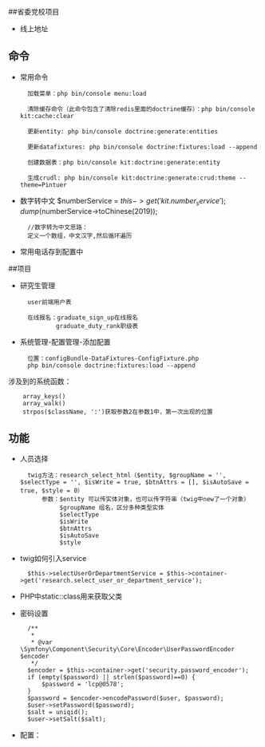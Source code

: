 ##省委党校项目

- 线上地址
    
## 命令       
- 常用命令

        加载菜单：php bin/console menu:load
        
        清除缓存命令（此命令包含了清除redis里面的doctrine缓存）：php bin/console kit:cache:clear
        
        更新entity: php bin/console doctrine:generate:entities
        
        更新datafixtures: php bin/console doctrine:fixtures:load --append
        
        创建数据表：php bin/console kit:doctrine:generate:entity
        
        生成crudl: php bin/console kit:doctrine:generate:crud:theme --theme=Pintuer     
        
- 数字转中文
        $numberService = $this->get('kit.number_service');
        dump($numberService->toChinese(2019));
        
        //数字转为中文思路：
        定义一个数组，中文汉字,然后循环遍历
        
- 常用电话存到配置中
        
##项目
- 研究生管理
    
        user前端用户表
        
        在线报名：graduate_sign_up在线报名
                graduate_duty_rank职级表

- 系统管理-配置管理-添加配置

        位置：configBundle-DataFixtures-ConfigFixture.php
        php bin/console doctrine:fixtures:load --append
        
        
涉及到的系统函数：
    
        array_keys()
        array_walk()
        strpos($className, ':')获取参数2在参数1中，第一次出现的位置

## 功能
- 人员选择
        
        twig方法：research_select_html（$entity, $groupName = '', $selectType = '', $isWrite = true, $btnAttrs = [], $isAutoSave = true, $style = 0）
            参数：$entity 可以传实体对象，也可以传字符串（twig中new了一个对象）
                 $groupName 组名，区分多种类型实体
                 $selectType
                 $isWrite
                 $btnAttrs
                 $isAutoSave
                 $style
                 
- twig如何引入service
        
        $this->selectUserOrDepartmentService = $this->container->get('research.select_user_or_department_service');

- PHP中static::class用来获取父类

- 密码设置
    
        /**
         *
         * @var \Symfony\Component\Security\Core\Encoder\UserPasswordEncoder $encoder
         */
        $encoder = $this->container->get('security.password_encoder');
        if (empty($password) || strlen($password)==0) {
            $password = 'lcp@0578';
        }
        $password = $encoder->encodePassword($user, $password);
        $user->setPassword($password);
        $salt = uniqid();
        $user->setSalt($salt);

- 配置：
    
        
